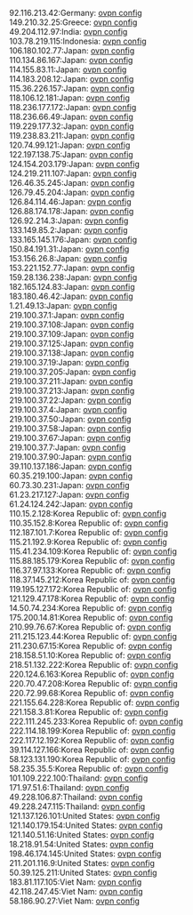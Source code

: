 92.116.213.42:Germany: [ovpn config](vpn/92_116_213_42.ovpn)  
149.210.32.25:Greece: [ovpn config](vpn/149_210_32_25.ovpn)  
49.204.112.97:India: [ovpn config](vpn/49_204_112_97.ovpn)  
103.78.219.115:Indonesia: [ovpn config](vpn/103_78_219_115.ovpn)  
106.180.102.77:Japan: [ovpn config](vpn/106_180_102_77.ovpn)  
110.134.86.167:Japan: [ovpn config](vpn/110_134_86_167.ovpn)  
114.155.83.11:Japan: [ovpn config](vpn/114_155_83_11.ovpn)  
114.183.208.12:Japan: [ovpn config](vpn/114_183_208_12.ovpn)  
115.36.226.157:Japan: [ovpn config](vpn/115_36_226_157.ovpn)  
118.106.12.181:Japan: [ovpn config](vpn/118_106_12_181.ovpn)  
118.236.177.172:Japan: [ovpn config](vpn/118_236_177_172.ovpn)  
118.236.66.49:Japan: [ovpn config](vpn/118_236_66_49.ovpn)  
119.229.177.32:Japan: [ovpn config](vpn/119_229_177_32.ovpn)  
119.238.83.211:Japan: [ovpn config](vpn/119_238_83_211.ovpn)  
120.74.99.121:Japan: [ovpn config](vpn/120_74_99_121.ovpn)  
122.197.138.75:Japan: [ovpn config](vpn/122_197_138_75.ovpn)  
124.154.203.179:Japan: [ovpn config](vpn/124_154_203_179.ovpn)  
124.219.211.107:Japan: [ovpn config](vpn/124_219_211_107.ovpn)  
126.46.35.245:Japan: [ovpn config](vpn/126_46_35_245.ovpn)  
126.79.45.204:Japan: [ovpn config](vpn/126_79_45_204.ovpn)  
126.84.114.46:Japan: [ovpn config](vpn/126_84_114_46.ovpn)  
126.88.174.178:Japan: [ovpn config](vpn/126_88_174_178.ovpn)  
126.92.214.3:Japan: [ovpn config](vpn/126_92_214_3.ovpn)  
133.149.85.2:Japan: [ovpn config](vpn/133_149_85_2.ovpn)  
133.165.145.176:Japan: [ovpn config](vpn/133_165_145_176.ovpn)  
150.84.191.31:Japan: [ovpn config](vpn/150_84_191_31.ovpn)  
153.156.26.8:Japan: [ovpn config](vpn/153_156_26_8.ovpn)  
153.221.152.77:Japan: [ovpn config](vpn/153_221_152_77.ovpn)  
159.28.136.238:Japan: [ovpn config](vpn/159_28_136_238.ovpn)  
182.165.124.83:Japan: [ovpn config](vpn/182_165_124_83.ovpn)  
183.180.46.42:Japan: [ovpn config](vpn/183_180_46_42.ovpn)  
1.21.49.13:Japan: [ovpn config](vpn/1_21_49_13.ovpn)  
219.100.37.1:Japan: [ovpn config](vpn/219_100_37_1.ovpn)  
219.100.37.108:Japan: [ovpn config](vpn/219_100_37_108.ovpn)  
219.100.37.109:Japan: [ovpn config](vpn/219_100_37_109.ovpn)  
219.100.37.125:Japan: [ovpn config](vpn/219_100_37_125.ovpn)  
219.100.37.138:Japan: [ovpn config](vpn/219_100_37_138.ovpn)  
219.100.37.19:Japan: [ovpn config](vpn/219_100_37_19.ovpn)  
219.100.37.205:Japan: [ovpn config](vpn/219_100_37_205.ovpn)  
219.100.37.211:Japan: [ovpn config](vpn/219_100_37_211.ovpn)  
219.100.37.213:Japan: [ovpn config](vpn/219_100_37_213.ovpn)  
219.100.37.22:Japan: [ovpn config](vpn/219_100_37_22.ovpn)  
219.100.37.4:Japan: [ovpn config](vpn/219_100_37_4.ovpn)  
219.100.37.50:Japan: [ovpn config](vpn/219_100_37_50.ovpn)  
219.100.37.58:Japan: [ovpn config](vpn/219_100_37_58.ovpn)  
219.100.37.67:Japan: [ovpn config](vpn/219_100_37_67.ovpn)  
219.100.37.7:Japan: [ovpn config](vpn/219_100_37_7.ovpn)  
219.100.37.90:Japan: [ovpn config](vpn/219_100_37_90.ovpn)  
39.110.137.186:Japan: [ovpn config](vpn/39_110_137_186.ovpn)  
60.35.219.100:Japan: [ovpn config](vpn/60_35_219_100.ovpn)  
60.73.30.231:Japan: [ovpn config](vpn/60_73_30_231.ovpn)  
61.23.217.127:Japan: [ovpn config](vpn/61_23_217_127.ovpn)  
61.24.124.242:Japan: [ovpn config](vpn/61_24_124_242.ovpn)  
110.15.2.128:Korea Republic of: [ovpn config](vpn/110_15_2_128.ovpn)  
110.35.152.8:Korea Republic of: [ovpn config](vpn/110_35_152_8.ovpn)  
112.187.101.7:Korea Republic of: [ovpn config](vpn/112_187_101_7.ovpn)  
115.21.192.9:Korea Republic of: [ovpn config](vpn/115_21_192_9.ovpn)  
115.41.234.109:Korea Republic of: [ovpn config](vpn/115_41_234_109.ovpn)  
115.88.185.179:Korea Republic of: [ovpn config](vpn/115_88_185_179.ovpn)  
116.37.97.133:Korea Republic of: [ovpn config](vpn/116_37_97_133.ovpn)  
118.37.145.212:Korea Republic of: [ovpn config](vpn/118_37_145_212.ovpn)  
119.195.127.172:Korea Republic of: [ovpn config](vpn/119_195_127_172.ovpn)  
121.129.47.178:Korea Republic of: [ovpn config](vpn/121_129_47_178.ovpn)  
14.50.74.234:Korea Republic of: [ovpn config](vpn/14_50_74_234.ovpn)  
175.200.14.81:Korea Republic of: [ovpn config](vpn/175_200_14_81.ovpn)  
210.99.76.67:Korea Republic of: [ovpn config](vpn/210_99_76_67.ovpn)  
211.215.123.44:Korea Republic of: [ovpn config](vpn/211_215_123_44.ovpn)  
211.230.67.15:Korea Republic of: [ovpn config](vpn/211_230_67_15.ovpn)  
218.158.51.10:Korea Republic of: [ovpn config](vpn/218_158_51_10.ovpn)  
218.51.132.222:Korea Republic of: [ovpn config](vpn/218_51_132_222.ovpn)  
220.124.6.163:Korea Republic of: [ovpn config](vpn/220_124_6_163.ovpn)  
220.70.47.208:Korea Republic of: [ovpn config](vpn/220_70_47_208.ovpn)  
220.72.99.68:Korea Republic of: [ovpn config](vpn/220_72_99_68.ovpn)  
221.155.64.228:Korea Republic of: [ovpn config](vpn/221_155_64_228.ovpn)  
221.158.3.81:Korea Republic of: [ovpn config](vpn/221_158_3_81.ovpn)  
222.111.245.233:Korea Republic of: [ovpn config](vpn/222_111_245_233.ovpn)  
222.114.18.199:Korea Republic of: [ovpn config](vpn/222_114_18_199.ovpn)  
222.117.12.192:Korea Republic of: [ovpn config](vpn/222_117_12_192.ovpn)  
39.114.127.166:Korea Republic of: [ovpn config](vpn/39_114_127_166.ovpn)  
58.123.131.190:Korea Republic of: [ovpn config](vpn/58_123_131_190.ovpn)  
58.235.35.5:Korea Republic of: [ovpn config](vpn/58_235_35_5.ovpn)  
101.109.222.100:Thailand: [ovpn config](vpn/101_109_222_100.ovpn)  
171.97.51.6:Thailand: [ovpn config](vpn/171_97_51_6.ovpn)  
49.228.106.87:Thailand: [ovpn config](vpn/49_228_106_87.ovpn)  
49.228.247.115:Thailand: [ovpn config](vpn/49_228_247_115.ovpn)  
121.137.126.101:United States: [ovpn config](vpn/121_137_126_101.ovpn)  
121.140.179.154:United States: [ovpn config](vpn/121_140_179_154.ovpn)  
121.140.51.16:United States: [ovpn config](vpn/121_140_51_16.ovpn)  
18.218.91.54:United States: [ovpn config](vpn/18_218_91_54.ovpn)  
198.46.174.145:United States: [ovpn config](vpn/198_46_174_145.ovpn)  
211.201.116.9:United States: [ovpn config](vpn/211_201_116_9.ovpn)  
50.39.125.211:United States: [ovpn config](vpn/50_39_125_211.ovpn)  
183.81.117.105:Viet Nam: [ovpn config](vpn/183_81_117_105.ovpn)  
42.118.247.45:Viet Nam: [ovpn config](vpn/42_118_247_45.ovpn)  
58.186.90.27:Viet Nam: [ovpn config](vpn/58_186_90_27.ovpn)  
